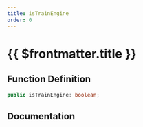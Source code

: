 ```yaml
---
title: isTrainEngine
order: 0
---
```


# {{ $frontmatter.title }}

## Function Definition

```ts
public isTrainEngine: boolean;
```

## Documentation

<!--@include: ./parts/isTrainEngine.md-->
